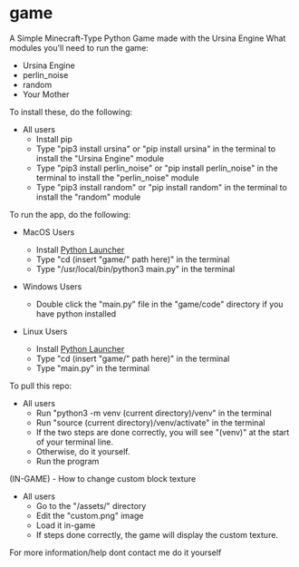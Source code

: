 # game
A Simple Minecraft-Type Python Game made with the Ursina Engine
What modules you'll need to run the game:
* Ursina Engine
* perlin_noise
* random
* Your Mother

To install these, do the following:
* All users
  * Install pip
  * Type "pip3 install ursina" or "pip install ursina" in the terminal to install the "Ursina Engine" module
  * Type "pip3 install perlin_noise" or "pip install perlin_noise" in the terminal to install the "perlin_noise" module
  * Type "pip3 install random" or "pip install random" in the terminal to install the "random" module

To run the app, do the following:
* MacOS Users
  * Install [Python Launcher](https://www.python.org/downloads/macos/ "Python Launcher")
  * Type "cd (insert "game/" path here)" in the terminal
  * Type "/usr/local/bin/python3 main.py" in the terminal
* Windows Users
  * Double click the "main.py" file in the "game/code" directory if you have python installed
  
* Linux Users
  * Install [Python Launcher](https://www.python.org/downloads/macos/ "Python Launcher")
  * Type "cd (insert "game/" path here)" in the terminal
  * Type "main.py" in the terminal

To pull this repo:
* All users
  * Run "python3 -m venv (current directory)/venv" in the terminal
  * Run "source (current directory)/venv/activate" in the terminal
  * If the two steps are done correctly, you will see "(venv)" at the start of your terminal line.
  * Otherwise, do it yourself.
  * Run the program

(IN-GAME) - How to change custom block texture
* All users
  * Go to the "/assets/" directory
  * Edit the "custom.png" image
  * Load it in-game
  * If steps done correctly, the game will display the custom texture.

For more information/help dont contact me do it yourself